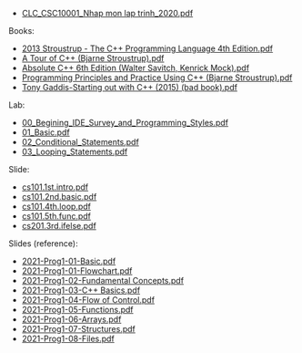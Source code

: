 - [CLC_CSC10001_Nhap mon lap trinh_2020.pdf](<Information Technology - HCMUS/2023-2024/First semester/Programming 1 - CSC10001/Resources/CLC_CSC10001_Nhap mon lap trinh_2020.pdf>)

Books:

- [2013 Stroustrup - The C++ Programming Language 4th Edition.pdf](<Information Technology - HCMUS/2023-2024/First semester/Programming 1 - CSC10001/Resources/Books/2013 Stroustrup - The C++ Programming Language 4th Edition.pdf>)
- [A Tour of C++ (Bjarne Stroustrup).pdf](<Information Technology - HCMUS/2023-2024/First semester/Programming 1 - CSC10001/Resources/Books/A Tour of C++ (Bjarne Stroustrup).pdf>)
- [Absolute C++ 6th Edition (Walter Savitch, Kenrick Mock).pdf](<Information Technology - HCMUS/2023-2024/First semester/Programming 1 - CSC10001/Resources/Books/Absolute C++ 6th Edition (Walter Savitch, Kenrick Mock).pdf>)
- [Programming Principles and Practice Using C++ (Bjarne Stroustrup).pdf](<Information Technology - HCMUS/2023-2024/First semester/Programming 1 - CSC10001/Resources/Books/Programming Principles and Practice Using C++ (Bjarne Stroustrup).pdf>)
- [Tony Gaddis-Starting out with C++ (2015) (bad book).pdf](<Information Technology - HCMUS/2023-2024/First semester/Programming 1 - CSC10001/Resources/Books/Tony Gaddis-Starting out with C++ (2015) (bad book).pdf>)

Lab:

- [00_Begining_IDE_Survey_and_Programming_Styles.pdf](<Information Technology - HCMUS/2023-2024/First semester/Programming 1 - CSC10001/Resources/Lab/00_Begining_IDE_Survey_and_Programming_Styles.pdf>)
- [01_Basic.pdf](<Information Technology - HCMUS/2023-2024/First semester/Programming 1 - CSC10001/Resources/Lab/01_Basic.pdf>)
- [02_Conditional_Statements.pdf](<Information Technology - HCMUS/2023-2024/First semester/Programming 1 - CSC10001/Resources/Lab/02_Conditional_Statements.pdf>)
- [03_Looping_Statements.pdf](<Information Technology - HCMUS/2023-2024/First semester/Programming 1 - CSC10001/Resources/Lab/03_Looping_Statements.pdf>)

Slide:

- [cs101.1st.intro.pdf](<Information Technology - HCMUS/2023-2024/First semester/Programming 1 - CSC10001/Resources/Slide/cs101.1st.intro.pdf>)
- [cs101.2nd.basic.pdf](<Information Technology - HCMUS/2023-2024/First semester/Programming 1 - CSC10001/Resources/Slide/cs101.2nd.basic.pdf>)
- [cs101.4th.loop.pdf](<Information Technology - HCMUS/2023-2024/First semester/Programming 1 - CSC10001/Resources/Slide/cs101.4th.loop.pdf>)
- [cs101.5th.func.pdf](<Information Technology - HCMUS/2023-2024/First semester/Programming 1 - CSC10001/Resources/Slide/cs101.5th.func.pdf>)
- [cs201.3rd.ifelse.pdf](<Information Technology - HCMUS/2023-2024/First semester/Programming 1 - CSC10001/Resources/Slide/cs201.3rd.ifelse.pdf>)

Slides (reference):

- [2021-Prog1-01-Basic.pdf](<Information Technology - HCMUS/2023-2024/First semester/Programming 1 - CSC10001/Resources/Slides (reference)/2021-Prog1-01-Basic.pdf>)
- [2021-Prog1-01-Flowchart.pdf](<Information Technology - HCMUS/2023-2024/First semester/Programming 1 - CSC10001/Resources/Slides (reference)/2021-Prog1-01-Flowchart.pdf>)
- [2021-Prog1-02-Fundamental Concepts.pdf](<Information Technology - HCMUS/2023-2024/First semester/Programming 1 - CSC10001/Resources/Slides (reference)/2021-Prog1-02-Fundamental Concepts.pdf>)
- [2021-Prog1-03-C++ Basics.pdf](<Information Technology - HCMUS/2023-2024/First semester/Programming 1 - CSC10001/Resources/Slides (reference)/2021-Prog1-03-C++ Basics.pdf>)
- [2021-Prog1-04-Flow of Control.pdf](<Information Technology - HCMUS/2023-2024/First semester/Programming 1 - CSC10001/Resources/Slides (reference)/2021-Prog1-04-Flow of Control.pdf>)
- [2021-Prog1-05-Functions.pdf](<Information Technology - HCMUS/2023-2024/First semester/Programming 1 - CSC10001/Resources/Slides (reference)/2021-Prog1-05-Functions.pdf>)
- [2021-Prog1-06-Arrays.pdf](<Information Technology - HCMUS/2023-2024/First semester/Programming 1 - CSC10001/Resources/Slides (reference)/2021-Prog1-06-Arrays.pdf>)
- [2021-Prog1-07-Structures.pdf](<Information Technology - HCMUS/2023-2024/First semester/Programming 1 - CSC10001/Resources/Slides (reference)/2021-Prog1-07-Structures.pdf>)
- [2021-Prog1-08-Files.pdf](<Information Technology - HCMUS/2023-2024/First semester/Programming 1 - CSC10001/Resources/Slides (reference)/2021-Prog1-08-Files.pdf>)
